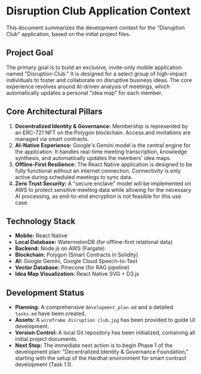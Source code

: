 # Disruption Club Application Context

This document summarizes the development context for the "Disruption Club" application, based on the initial project files.

## Project Goal

The primary goal is to build an exclusive, invite-only mobile application named "Disruption Club." It is designed for a select group of high-impact individuals to foster and collaborate on disruptive business ideas. The core experience revolves around AI-driven analysis of meetings, which automatically updates a personal "idea map" for each member.

## Core Architectural Pillars

1.  **Decentralized Identity & Governance:** Membership is represented by an ERC-721 NFT on the Polygon blockchain. Access and invitations are managed via smart contracts.
2.  **AI-Native Experience:** Google's Gemini model is the central engine for the application. It handles real-time meeting transcription, knowledge synthesis, and automatically updates the members' idea maps.
3.  **Offline-First Resilience:** The React Native application is designed to be fully functional without an internet connection. Connectivity is only active during scheduled meetings to sync data.
4.  **Zero Trust Security:** A "secure enclave" model will be implemented on AWS to protect sensitive meeting data while allowing for the necessary AI processing, as end-to-end encryption is not feasible for this use case.

## Technology Stack

*   **Mobile:** React Native
*   **Local Database:** WatermelonDB (for offline-first relational data)
*   **Backend:** Node.js on AWS (Fargate)
*   **Blockchain:** Polygon (Smart Contracts in Solidity)
*   **AI:** Google Gemini, Google Cloud Speech-to-Text
*   **Vector Database:** Pinecone (for RAG pipeline)
*   **Idea Map Visualization:** React Native SVG + D3.js

## Development Status

*   **Planning:** A comprehensive `development_plan.md` and a detailed `tasks.md` have been created.
*   **Assets:** A `wireframe disruption club.jpg` has been provided to guide UI development.
*   **Version Control:** A local Git repository has been initialized, containing all initial project documents.
*   **Next Step:** The immediate next action is to begin Phase 1 of the development plan: "Decentralized Identity & Governance Foundation," starting with the setup of the Hardhat environment for smart contract development (Task 1.1).

